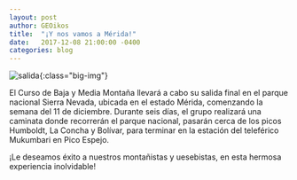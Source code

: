 ```yaml
---
layout: post
author: GEOikos
title:  "¡Y nos vamos a Mérida!"
date:   2017-12-08 21:00:00 -0400
categories: blog
---
```

![salida](https://gdurl.com/wAKP){:class="big-img"}

El Curso de Baja y Media Montaña llevará a cabo su salida final en el parque nacional Sierra Nevada, ubicada en el estado Mérida, comenzando la semana del 11 de diciembre. Durante seis días, el grupo realizará una caminata donde recorrerán el parque nacional, pasarán cerca de los picos Humboldt, La Concha y Bolívar, para terminar en la estación del teleférico Mukumbari en Pico Espejo.

¡Le deseamos éxito a nuestros montañistas y uesebistas, en esta hermosa experiencia inolvidable! 
